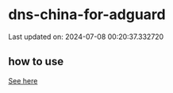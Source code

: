# dns-china-for-adguard

Last updated on: 2024-07-08 00:20:37.332720

## how to use

[See here](https://github.com/AdguardTeam/AdGuardHome/wiki/Configuration#upstreams-from-file)